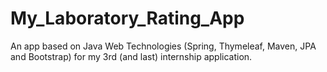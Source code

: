 # My_Laboratory_Rating_App
An app based on Java Web Technologies (Spring, Thymeleaf, Maven, JPA and Bootstrap) for my 3rd (and last) internship application.
